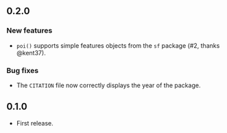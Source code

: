## 0.2.0

### New features

* `poi()` supports simple features objects from the `sf` package (#2, thanks @kent37).

### Bug fixes

* The `CITATION` file now correctly displays the year of the package.

## 0.1.0

* First release.
